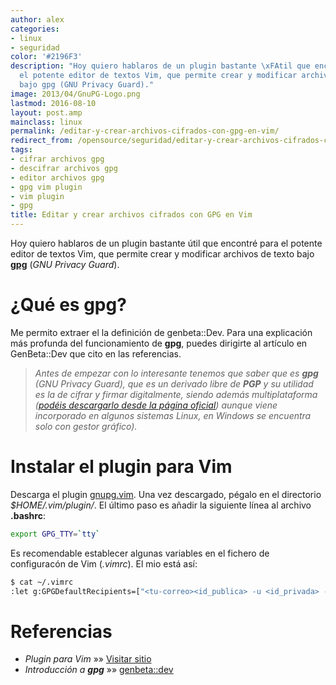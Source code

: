 ```yaml
---
author: alex
categories:
- linux
- seguridad
color: '#2196F3'
description: "Hoy quiero hablaros de un plugin bastante \xFAtil que encontr\xE9 para
  el potente editor de textos Vim, que permite crear y modificar archivos de texto
  bajo gpg (GNU Privacy Guard)."
image: 2013/04/GnuPG-Logo.png
lastmod: 2016-08-10
layout: post.amp
mainclass: linux
permalink: /editar-y-crear-archivos-cifrados-con-gpg-en-vim/
redirect_from: /opensource/seguridad/editar-y-crear-archivos-cifrados-con-gpg-en-vim/
tags:
- cifrar archivos gpg
- descifrar archivos gpg
- editor archivos gpg
- gpg vim plugin
- vim plugin
- gpg
title: Editar y crear archivos cifrados con GPG en Vim
---
```


<figure>
    <amp-img on="tap:lightbox1" role="button" tabindex="0" layout="responsive" src="/img/2013/04/GnuPG-Logo.png" alt="Editar y crear archivos cifrados con GPG en Vim" title="Editar y crear archivos cifrados con GPG en Vim" width="400px" height="175px"></amp-img>
</figure>

Hoy quiero hablaros de un plugin bastante útil que encontré para el potente editor de textos Vim, que permite crear y modificar archivos de texto bajo **[gpg](/tags/gpg)** (*GNU Privacy Guard*).



# ¿Qué es **gpg**?

Me permito extraer el la definición de genbeta::Dev. Para una explicación más profunda del funcionamiento de **gpg**, puedes dirigirte al artículo en GenBeta::Dev que cito en las referencias.

> *Antes de empezar con lo interesante tenemos que saber que es **gpg** (GNU Privacy Guard), que es un derivado libre de **PGP** y su utilidad es la de cifrar y firmar digitalmente, siendo además multiplataforma (<a href="http://www.gnupg.org/download/index.en.html" target="_blank">podéis descargarlo desde la página oficial</a>) aunque viene incorporado en algunos sistemas Linux, en Windows se encuentra solo con gestor gráfico).*

<!--more--><!--ad-->

# Instalar el plugin para Vim

Descarga el plugin <a href="http://www.vim.org/scripts/download_script.php?src_id=18070" target="_blank">gnupg.vim</a>. Una vez descargado, pégalo en el directorio *$HOME/.vim/plugin/*. El último paso es añadir la siguiente línea al archivo **.bashrc**:

```bash
export GPG_TTY=`tty`
```

Es recomendable establecer algunas variables en el fichero de configuracón de Vim (*.vimrc*). El mio está así:

```bash
$ cat ~/.vimrc
:let g:GPGDefaultRecipients=["<tu-correo><id_publica> -u <id_privada> --output <nombre_archivo.signed.gpg> --sign <archivo_original>
```

# Referencias

- *Plugin para Vim* »» <a href="http://www.vim.org/scripts/script.php?script_id=3645" target="_blank">Visitar sitio</a>
- *Introducción a <strong>gpg</strong>* »» <a href="http://www.genbetadev.com/seguridad-informatica/manual-de-gpg-cifra-y-envia-datos-de-forma-segura" target="_blank">genbeta::dev</a>
